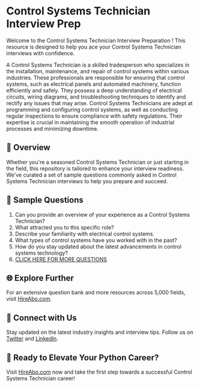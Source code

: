 # Control Systems Technician Interview Prep

Welcome to the Control Systems Technician Interview Preparation ! This resource is designed to help you ace your Control Systems Technician interviews with confidence.

A Control Systems Technician is a skilled tradesperson who specializes in the installation, maintenance, and repair of control systems within various industries. These professionals are responsible for ensuring that control systems, such as electrical panels and automated machinery, function efficiently and safely. They possess a deep understanding of electrical circuits, wiring diagrams, and troubleshooting techniques to identify and rectify any issues that may arise. Control Systems Technicians are adept at programming and configuring control systems, as well as conducting regular inspections to ensure compliance with safety regulations. Their expertise is crucial in maintaining the smooth operation of industrial processes and minimizing downtime.

## 🚀 Overview

Whether you're a seasoned Control Systems Technician or just starting in the field, this repository is tailored to enhance your interview readiness. We've curated a set of sample questions commonly asked in Control Systems Technician interviews to help you prepare and succeed.

## 📝 Sample Questions

1. Can you provide an overview of your experience as a Control Systems Technician?
2. What attracted you to this specific role?
3. Describe your familiarity with electrical control systems.
4. What types of control systems have you worked with in the past?
5. How do you stay updated about the latest advancements in control systems technology?
6. [CLICK HERE FOR MORE QUESTIONS](https://hireabo.com/job/12_1_11/Control%20Systems%20Technician)

## 🌐 Explore Further

For an extensive question bank and more resources across 5,000 fields, visit [HireAbo.com](https://www.hireabo.com).

## 📱 Connect with Us

Stay updated on the latest industry insights and interview tips. Follow us on [Twitter](https://twitter.com/hireabo) and [LinkedIn](https://www.linkedin.com/in/hire-abo-3609972a8/).

## 🚀 Ready to Elevate Your Python Career?

Visit [HireAbo.com](https://www.hireabo.com) now and take the first step towards a successful Control Systems Technician career!